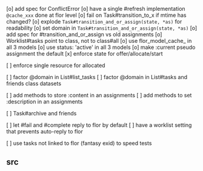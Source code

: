 
[o] add spec for ConflictError
[o] have a single #refresh implementation `@cache_xxx`
    done at flor level
[o] fail on Task#transition_to_x if mtime has changed?
[o] explode `Task#transition_and_or_assign(state, *as)` for readability
[o] set domain in `Task#transition_and_or_assign(state, *as)`
[o] add spec for #transition_and_or_assign vs old assignments
[o] Worklist#tasks point to class, not to class#all
[o] use flor_model_cache_ in all 3 models
[o] use status: 'active' in all 3 models
[o] make :current pseudo assignment the default
[x] enforce state for offer/allocate/start

[ ] enforce single resource for allocated

[ ] factor @domain in List#list_tasks
[ ] factor @domain in List#tasks and friends class datasets

[ ] add methods to store :content in an assignments
[ ] add methods to set :description in an assignments

[ ] Task#archive and friends

[ ] let #fail and #complete reply to flor by default
[ ] have a worklist setting that prevents auto-reply to flor

[ ] use tasks not linked to flor (fantasy exid) to speed tests


## src


